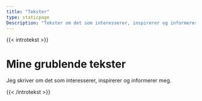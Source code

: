```yaml
---
title: "Tekster"
type: staticpage
Description: "Tekster om det som interesserer, inspirerer og informerer meg."
---
```


{{< introtekst >}}
<h1>Mine grublende tekster</h1>
<p class="ingress">Jeg skriver om det som interesserer, inspirerer og informerer meg.</p>
{{< /introtekst >}}
